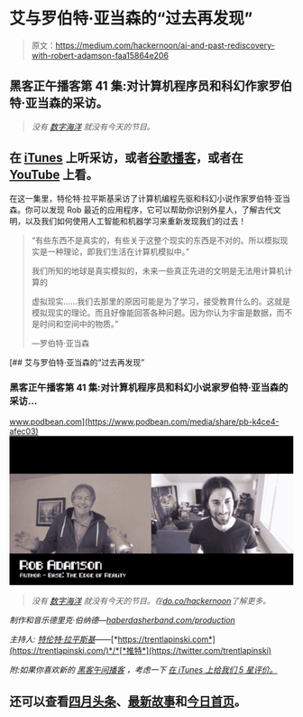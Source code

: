 # 艾与罗伯特·亚当森的“过去再发现”

> 原文：<https://medium.com/hackernoon/ai-and-past-rediscovery-with-robert-adamson-faa15864e206>

## 黑客正午播客第 41 集:对计算机程序员和科幻作家罗伯特·亚当森的采访。

> *没有* [*数字海洋*](https://do.co/hackernoon) *就没有今天的节目。*

## 在 [iTunes](https://podcasts.apple.com/us/podcast/hacker-noon-podcast/id1436233955) 上听采访，或者[谷歌播客](https://play.google.com/music/m/Dfuna5a4pzsmjr76bxabkxdrhim?t=Product_Iteration_with_Hacker_Noon_Interim_CTO_Dane_Lyons-Hacker_Noon_Podcast)，或者在 [YouTube](https://youtu.be/W4RVMFfHp3s) 上看。

在这一集里，特伦特·拉平斯基采访了计算机编程先驱和科幻小说作家罗伯特·亚当森。你可以发现 Rob 最近的应用程序，它可以帮助你识别外星人，了解古代文明，以及我们如何使用人工智能和机器学习来重新发现我们的过去！

> “有些东西不是真实的，有些关于这整个现实的东西是不对的。所以模拟现实是一种理论，即我们生活在计算机模拟中。”
> 
> 我们所知的地球是真实模拟的，未来一些真正先进的文明是无法用计算机计算的
> 
> 虚拟现实……我们去那里的原因可能是为了学习，接受教育什么的。这就是模拟现实的理论。而且好像能回答各种问题。因为你认为宇宙是数据，而不是时间和空间中的物质。”
> 
> —罗伯特·亚当森

[](https://www.podbean.com/media/share/pb-k4ce4-afec03) [## 艾与罗伯特·亚当森的“过去再发现”

### 黑客正午播客第 41 集:对计算机程序员和科幻小说家罗伯特·亚当森的采访…

www.podbean.com](https://www.podbean.com/media/share/pb-k4ce4-afec03) ![](img/8c0fb9bfb881a575a69b54adc2306a7b.png)

> *没有* [*数字海洋*](https://do.co/hackernoon) *就没有今天的节目。在*[*do.co/hackernoon*](http://do.co/hackernoon)*了解更多。*

*制作和音乐德里克·伯纳德—*[*haberdasherband.com/production*](http://haberdasherband.com/production?fbclid=IwAR2d8t0cNGHRm1ajmUNWKZ-TMUMawREhvIHSy54LKcOElf7v_TOvkAjZ78Y)

*主持人:* [*特伦特·拉平斯基*](https://medium.com/u/138c86887e95?source=post_page-----faa15864e206--------------------------------)*——*[*https://trentlapinski.com*](https://trentlapinski.com/)*/*[*推特*](https://twitter.com/trentlapinski)

*附:如果你喜欢新的* [*黑客午间播客*](http://podcast.hackernoon.com/) *，考虑一下* [*在 iTunes 上给我们 5 星评价。*](https://itunes.apple.com/us/podcast/the-hacker-noon-podcast/id1436233955?mt=2)

## 还可以查看[四月头条](https://hackernoon.com/archive/2019/04)、[最新故事](https://hackernoon.com/latest-tech-stories/home)和[今日首页](http://hackernoon.com/)。